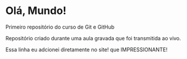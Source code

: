# Olá, Mundo!
 Primeiro repositório do curso de Git e GitHub

 Repositório criado durante uma aula gravada que foi transmitida ao vivo.
 
Essa linha eu adcionei diretamente no site! que IMPRESSIONANTE! 
